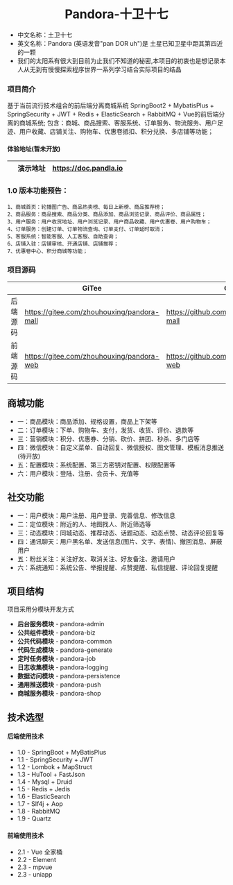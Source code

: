 <h1 style="text-align: center">Pandora-十卫十七</h1>

* 中文名称：土卫十七 
* 英文名称：Pandora (英语发音"pan DOR uh")是 土星已知卫星中距其第四近的一颗
* 我们的太阳系有很大到目前为止我们不知道的秘密,本项目的初衷也是想记录本人从无到有慢慢探索程序世界一系列学习结合实际项目的结晶

### 项目简介
   基于当前流行技术组合的前后端分离商城系统
   SpringBoot2 + MybatisPlus + SpringSecurity + JWT + Redis + ElasticSearch + RabbitMQ + Vue的前后端分离的商城系统; 
   包含：商城、商品搜索、客服系统、订单服务、物流服务、用户足迹、用户收藏、店铺关注、购物车、优惠卷抵扣、积分兑换、多店铺等功能；

#### 体验地址(暂未开放)
|     |   演示地址  |    https://doc.pandla.io  |
|---  |--- | --- |

### 1.0 版本功能预告：
    1、商城首页：轮播图广告、商品热卖榜、每日上新榜、商品推荐榜；
    2、商品服务：商品搜索、商品分类、商品添加、商品浏览记录、商品评价、商品属性；
    3、用户服务：用户收货地址、用户浏览记录、用户商品收藏、用户优惠卷、用户购物车；
    4、订单服务：创建订单、订单物流查询、订单支付、订单延时取消；
    5、客服系统：智能客服、人工客服、自助查询；
    6、店铺入驻：店铺审核、开通店铺、店铺推荐；
    7、优惠卷中心、积分商城等功能；
### 项目源码
|  |  GiTee | GitHub | 
|---  |--- | --- | 
| 后端源码 | https://gitee.com/zhouhouxing/pandora-mall| https://github.com/zhouhouxing/pandora-mall|
| 前端源码 | https://gitee.com/zhouhouxing/pandora-web | https://github.com/zhouhouxing/pandora-web |


## 商城功能
* 一：商品模块：商品添加、规格设置，商品上下架等
* 二：订单模块：下单、购物车、支付，发货、收货、评价、退款等
* 三：营销模块：积分、优惠券、分销、砍价、拼团、秒杀、多门店等
* 四：微信模块：自定义菜单、自动回复、微信授权、图文管理、模板消息推送(待开放)
* 五：配置模块：系统配置、第三方密钥对配置、权限配置等
* 六：用户模块：登陆、注册、会员卡、充值等

## 社交功能
* 一：用户模块：用户注册、用户登录、完善信息、修改信息
* 二：定位模块：附近的人、地图找人、附近筛选等
* 三：动态模块：同城动态、推荐动态、话题动态、动态点赞、动态评论回复等
* 四：通讯聊天：用户黑名单、发送信息(图片、文字、表情)、撤回消息、屏蔽用户
* 五：粉丝关注：关注好友、取消关注、好友备注、邀请用户
* 六：系统通知：系统公告、举报提醒、点赞提醒、私信提醒、评论回复提醒

## 项目结构
项目采用分模块开发方式
- **后台服务模块**    - pandora-admin         
- **公共组件模块**    - pandora-biz          
- **公共代码模块**    - pandora-common        
- **代码生成模块**    - pandora-generate    
- **定时任务模块**    - pandora-job           
- **日志收集模块**    - pandora-logging       
- **数据访问模块**    - pandora-persistence   
- **通用推送模块**    - pandora-push          
- **商城服务模块**    - pandora-shop          

## 技术选型
#### 后端使用技术
* 1.0 - SpringBoot + MyBatisPlus
* 1.1 - SpringSecurity + JWT
* 1.2 - Lombok + MapStruct 
* 1.3 - HuTool + FastJson 
* 1.4 - Mysql + Druid 
* 1.5 - Redis + Jedis 
* 1.6 - ElasticSearch
* 1.7 - Slf4j + Aop 
* 1.8 - RabbitMQ 
* 1.9 - Quartz 
        
        
#### 前端使用技术
* 2.1 - Vue 全家桶
* 2.2 - Element
* 2.3 - mpvue
* 2.3 - uniapp

